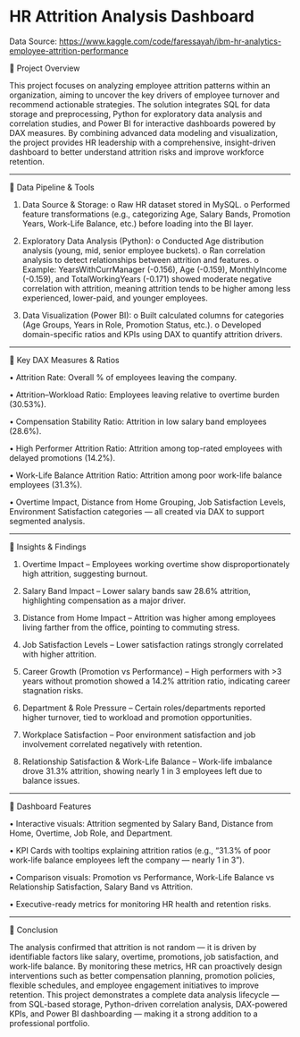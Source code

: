 # HR Attrition Analysis Dashboard

Data Source: https://www.kaggle.com/code/faressayah/ibm-hr-analytics-employee-attrition-performance

🔹 Project Overview

This project focuses on analyzing employee attrition patterns within an organization, aiming to uncover the key drivers of employee turnover and recommend actionable strategies. The solution integrates SQL for data storage and preprocessing, Python for exploratory data analysis and correlation studies, and Power BI for interactive dashboards powered by DAX measures.
By combining advanced data modeling and visualization, the project provides HR leadership with a comprehensive, insight-driven dashboard to better understand attrition risks and improve workforce retention.
________________________________________
🔹 Data Pipeline & Tools

1.	Data Source & Storage:
o	Raw HR dataset stored in MySQL.
o	Performed feature transformations (e.g., categorizing Age, Salary Bands, Promotion Years, Work-Life Balance, etc.) before loading into the BI layer.

2.	Exploratory Data Analysis (Python):
o	Conducted Age distribution analysis (young, mid, senior employee buckets).
o	Ran correlation analysis to detect relationships between attrition and features.
o	Example: YearsWithCurrManager (-0.156), Age (-0.159), MonthlyIncome (-0.159), and TotalWorkingYears (-0.171) showed moderate negative correlation with attrition, meaning attrition tends to be higher among less experienced, lower-paid, and younger employees.

3.	Data Visualization (Power BI):
o	Built calculated columns for categories (Age Groups, Years in Role, Promotion Status, etc.).
o	Developed domain-specific ratios and KPIs using DAX to quantify attrition drivers.
________________________________________
🔹 Key DAX Measures & Ratios

•	Attrition Rate: Overall % of employees leaving the company.

•	Attrition–Workload Ratio: Employees leaving relative to overtime burden (30.53%).

•	Compensation Stability Ratio: Attrition in low salary band employees (28.6%).

•	High Performer Attrition Ratio: Attrition among top-rated employees with delayed promotions (14.2%).

•	Work-Life Balance Attrition Ratio: Attrition among poor work-life balance employees (31.3%).

•	Overtime Impact, Distance from Home Grouping, Job Satisfaction Levels, Environment Satisfaction categories — all created via DAX to support segmented analysis.

________________________________________
🔹 Insights & Findings

1.	Overtime Impact – Employees working overtime show disproportionately high attrition, suggesting burnout.
   
3.	Salary Band Impact – Lower salary bands saw 28.6% attrition, highlighting compensation as a major driver.
   
5.	Distance from Home Impact – Attrition was higher among employees living farther from the office, pointing to commuting stress.
   
7.	Job Satisfaction Levels – Lower satisfaction ratings strongly correlated with higher attrition.
   
9.	Career Growth (Promotion vs Performance) – High performers with >3 years without promotion showed a 14.2% attrition ratio, indicating career stagnation risks.
    
11.	Department & Role Pressure – Certain roles/departments reported higher turnover, tied to workload and promotion opportunities.
    
13.	Workplace Satisfaction – Poor environment satisfaction and job involvement correlated negatively with retention.
    
15.	Relationship Satisfaction & Work-Life Balance – Work-life imbalance drove 31.3% attrition, showing nearly 1 in 3 employees left due to balance issues.
________________________________________
🔹 Dashboard Features

•	Interactive visuals: Attrition segmented by Salary Band, Distance from Home, Overtime, Job Role, and Department.

•	KPI Cards with tooltips explaining attrition ratios (e.g., “31.3% of poor work-life balance employees left the company — nearly 1 in 3”).

•	Comparison visuals: Promotion vs Performance, Work-Life Balance vs Relationship Satisfaction, Salary Band vs Attrition.

•	Executive-ready metrics for monitoring HR health and retention risks.
________________________________________
🔹 Conclusion

The analysis confirmed that attrition is not random — it is driven by identifiable factors like salary, overtime, promotions, job satisfaction, and work-life balance. By monitoring these metrics, HR can proactively design interventions such as better compensation planning, promotion policies, flexible schedules, and employee engagement initiatives to improve retention.
This project demonstrates a complete data analysis lifecycle — from SQL-based storage, Python-driven correlation analysis, DAX-powered KPIs, and Power BI dashboarding — making it a strong addition to a professional portfolio.
